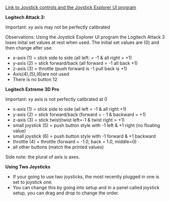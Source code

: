 [Link to Joystick controls and the Joystick Explorer UI program](http://wpilib.screenstepslive.com/s/3120/m/7912/l/133053-joysticks)

**Logitech Attack 3:**  

Important: xy axis may not be perfectly calibrated

Observations: Using the Joystick Explorer UI program the Logitech Attack 3 loses inital set values at rest when used. The initial set values are (0) and then change after use.
   * x-axis (1) = stick side to side (all left: = -1 & all right = +1)
   * y-axis (2) = stick forward/back  (all forward = -1 all back +1)
   * z-axis (3) = throttle  (push forward is -1 pull back is +1)
   * Axis(4),(5),(6)are not used 
   * There is no button 12
  
**Logitech Extreme 3D Pro** 

Important: xy axis is not perfectly calibrated at 0
   * x-axis (1)   = stick side to side  (all left = -1 & all right +1)
   * y-axis (2)  = stick forward/back  (forward = - 1 & backward = +1)
   * z-axis (3) = stick twist(twist left=-1 & twist right = +1)
   * small joystick (5) = push button style with -1 left & +1 right (no floating value) 
   * small joystick (6) = push button style with -1 forward & +1 backward
   * throttle (4) = throttle (forward = -1.0, back = 1.0, middle=0)
   * all other buttons (match the printed values)

Side note: the plural of axis is axes.  

**Using Two Joysticks**
   * If your going to use two joysticks, the most recently plugged in one is set to joystick one.
   * You can change this by going into setup and in a panel called joystick setup, you can drag and drop to change the order.